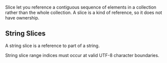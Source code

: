 Slice let you reference a contiguous sequence of elements in a collection rather than the whole collection.
A slice is a kind of reference, so it does not have ownership.

## String Slices

A string slice is a reference to part of a string.

String slice range indices must occur at valid UTF-8 character boundaries.